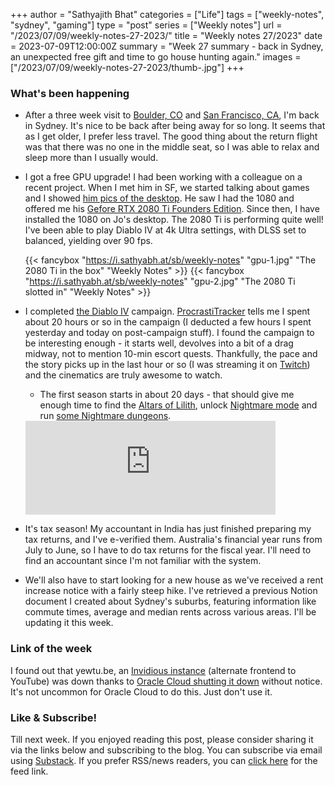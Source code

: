 +++
author = "Sathyajith Bhat"
categories = ["Life"]
tags = ["weekly-notes", "sydney", "gaming"]
type = "post"
series = ["Weekly notes"]
url = "/2023/07/09/weekly-notes-27-2023/"
title = "Weekly notes 27/2023"
date = 2023-07-09T12:00:00Z
summary = "Week 27 summary - back in Sydney, an unexpected free gift and time to go house hunting again."
images = ["/2023/07/09/weekly-notes-27-2023/thumb-.jpg"]
+++

### What's been happening

* After a three week visit to [Boulder, CO](/2023/06/19/weekly-notes-24-2023/) and [San Francisco, CA](/2023/07/01/weekly-notes-26-2023/), I'm back in Sydney. It's nice to be back after being away for so long. It seems that as I get older, I prefer less travel. The good thing about the return flight was that there was no one in the middle seat, so I was able to relax and sleep more than I usually would.
* I got a free GPU upgrade! I had been working with a colleague on a recent project. When I met him in SF, we started talking about games and I showed [him pics of the desktop](/setup). He saw I had the 1080 and offered me his [Gefore RTX 2080 Ti Founders Edition](https://www.techpowerup.com/gpu-specs/nvidia-geforce-rtx-2080-ti-founders-edition.b6197). Since then, I have installed the 1080 on Jo's desktop. The 2080 Ti is performing quite well! I've been able to play Diablo IV at 4k Ultra settings, with DLSS set to balanced, yielding over 90 fps.

    {{< fancybox "https://i.sathyabh.at/sb/weekly-notes" "gpu-1.jpg" "The 2080 Ti in the box" "Weekly Notes" >}}
    {{< fancybox "https://i.sathyabh.at/sb/weekly-notes" "gpu-2.jpg" "The 2080 Ti slotted in" "Weekly Notes" >}}
    
* I completed [the Diablo IV](https://mastodon.social/@Sathyabhat/110673027802069713) campaign. [ProcrastiTracker](https://strlen.com/procrastitracker/) tells me I spent about 20 hours or so in the campaign (I deducted a few hours I spent yesterday and today on post-campaign stuff). I found the campaign to be interesting enough - it starts well, devolves into a bit of a drag midway, not to mention 10-min escort quests. Thankfully, the pace and the story picks up in the last hour or so (I was streaming it on [Twitch](https://www.twitch.tv/videos/1867201126)) and the cinematics are truly awesome to watch. 
    * The first season starts in about 20 days - that should give me enough time to find the [Altars of Lilith](https://www.reddit.com/r/diablo4/comments/14dtis4/altar_of_lilith_peregrination_get_all_the_altars/), unlock [Nightmare mode](https://maxroll.gg/d4/resources/difficulty-overview) and run [some Nightmare dungeons](https://maxroll.gg/d4/resources/nightmare-dungeons). 

    <iframe src="https://mastodon.social/@Sathyabhat/110673027802069713/embed" class="mastodon-embed" style="max-width: 100%; border: 0" width="400" allowfullscreen="allowfullscreen"></iframe><script src="https://mastodon.social/embed.js" async="async"></script>

* It's tax season! My accountant in India has just finished preparing my tax returns, and I've e-verified them. Australia's financial year runs from July to June, so I have to do tax returns for the fiscal year. I'll need to find an accountant since I'm not familiar with the system.
* We'll also have to start looking for a new house as we've received a rent increase notice with a fairly steep hike. I've retrieved a previous Notion document I created about Sydney's suburbs, featuring information like commute times, average and median rents across various areas. I'll be updating it this week.


### Link of the week

I found out that yewtu.be, an [Invidious instance](https://docs.invidious.io/instances/) (alternate frontend to YouTube) was down thanks to [Oracle Cloud shutting it down](https://gist.github.com/yewtudotbe/c16a69ddad88a37c2a364a5ff5359197) without notice. It's not uncommon for Oracle Cloud to do this. Just don't use it. 

### Like & Subscribe!

Till next week. If you enjoyed reading this post, please consider sharing it via the links below and subscribing to the blog. You can subscribe via email using [Substack](https://sathyabhat.substack.com/). If you prefer RSS/news readers, you can [click here](https://sathyabh.at/index.xml) for the feed link.